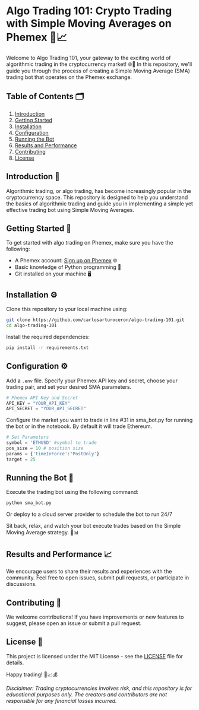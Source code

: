 # Algo Trading 101: Crypto Trading with Simple Moving Averages on Phemex 🚀📈

Welcome to Algo Trading 101, your gateway to the exciting world of algorithmic trading in the cryptocurrency market! 🌐💸 In this repository, we'll guide you through the process of creating a Simple Moving Average (SMA) trading bot that operates on the Phemex exchange.

## Table of Contents 🗂️

1. [Introduction](#introduction)
2. [Getting Started](#getting-started)
3. [Installation](#installation)
4. [Configuration](#configuration)
5. [Running the Bot](#running-the-bot)
6. [Results and Performance](#results-and-performance)
7. [Contributing](#contributing)
8. [License](#license)

## Introduction 🚀

Algorithmic trading, or algo trading, has become increasingly popular in the cryptocurrency space. This repository is designed to help you understand the basics of algorithmic trading and guide you in implementing a simple yet effective trading bot using Simple Moving Averages.

## Getting Started 🚀

To get started with algo trading on Phemex, make sure you have the following:

- A Phemex account: [Sign up on Phemex](https://phemex.com/register?referralCode=YOUR_REFERRAL_CODE) 🌐
- Basic knowledge of Python programming 🐍
- Git installed on your machine 🖥️

## Installation ⚙️

Clone this repository to your local machine using:

```bash
git clone https://github.com/carlosarturoceron/algo-trading-101.git
cd algo-trading-101
```

Install the required dependencies:

```bash
pip install -r requirements.txt
```

## Configuration ⚙️

Add a `.env` file. Specify your Phemex API key and secret, choose your trading pair, and set your desired SMA parameters.

```python
# Phemex API Key and Secret
API_KEY = "YOUR_API_KEY"
API_SECRET = "YOUR_API_SECRET"
```
Configure the market you want to trade in line #31 in sma_bot.py for running the bot or in the notebook. By default it will trade Ethereum.

```python
# Set Parameters
symbol = 'ETHUSD' #symbol to trade
pos_size = 10 # position size
params = {'timeInForce':'PostOnly'}
target = 25
```

## Running the Bot 🤖

Execute the trading bot using the following command:

```bash
python sma_bot.py
```

Or deploy to a cloud server provider to schedule the bot to run 24/7

Sit back, relax, and watch your bot execute trades based on the Simple Moving Average strategy. 🍿📊

## Results and Performance 📈

We encourage users to share their results and experiences with the community. Feel free to open issues, submit pull requests, or participate in discussions.

## Contributing 🤝

We welcome contributions! If you have improvements or new features to suggest, please open an issue or submit a pull request.

## License 📜

This project is licensed under the MIT License - see the [LICENSE](LICENSE) file for details.

Happy trading! 🚀📈💰

*Disclaimer: Trading cryptocurrencies involves risk, and this repository is for educational purposes only. The creators and contributors are not responsible for any financial losses incurred.*
